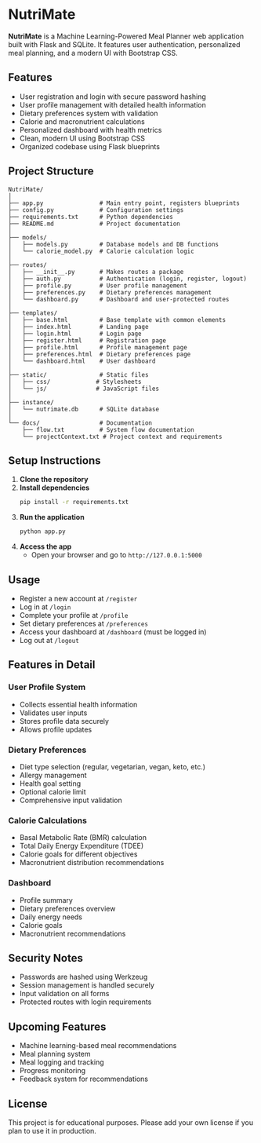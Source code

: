 # NutriMate

**NutriMate** is a Machine Learning-Powered Meal Planner web application built with Flask and SQLite. It features user authentication, personalized meal planning, and a modern UI with Bootstrap CSS.

## Features
- User registration and login with secure password hashing
- User profile management with detailed health information
- Dietary preferences system with validation
- Calorie and macronutrient calculations
- Personalized dashboard with health metrics
- Clean, modern UI using Bootstrap CSS
- Organized codebase using Flask blueprints

## Project Structure
```
NutriMate/
│
├── app.py                # Main entry point, registers blueprints
├── config.py             # Configuration settings
├── requirements.txt      # Python dependencies
├── README.md             # Project documentation
│
├── models/
│   ├── models.py         # Database models and DB functions
│   └── calorie_model.py  # Calorie calculation logic
│
├── routes/
│   ├── __init__.py       # Makes routes a package
│   ├── auth.py           # Authentication (login, register, logout)
│   ├── profile.py        # User profile management
│   ├── preferences.py    # Dietary preferences management
│   └── dashboard.py      # Dashboard and user-protected routes
│
├── templates/
│   ├── base.html         # Base template with common elements
│   ├── index.html        # Landing page
│   ├── login.html        # Login page
│   ├── register.html     # Registration page
│   ├── profile.html      # Profile management page
│   ├── preferences.html  # Dietary preferences page
│   └── dashboard.html    # User dashboard
│
├── static/               # Static files
│   ├── css/             # Stylesheets
│   └── js/              # JavaScript files
│
├── instance/
│   └── nutrimate.db      # SQLite database
│
└── docs/                 # Documentation
    ├── flow.txt          # System flow documentation
    └── projectContext.txt # Project context and requirements
```

## Setup Instructions
1. **Clone the repository**
2. **Install dependencies**
   ```bash
   pip install -r requirements.txt
   ```
3. **Run the application**
   ```bash
   python app.py
   ```
4. **Access the app**
   - Open your browser and go to `http://127.0.0.1:5000`

## Usage
- Register a new account at `/register`
- Log in at `/login`
- Complete your profile at `/profile`
- Set dietary preferences at `/preferences`
- Access your dashboard at `/dashboard` (must be logged in)
- Log out at `/logout`

## Features in Detail

### User Profile System
- Collects essential health information
- Validates user inputs
- Stores profile data securely
- Allows profile updates

### Dietary Preferences
- Diet type selection (regular, vegetarian, vegan, keto, etc.)
- Allergy management
- Health goal setting
- Optional calorie limit
- Comprehensive input validation

### Calorie Calculations
- Basal Metabolic Rate (BMR) calculation
- Total Daily Energy Expenditure (TDEE)
- Calorie goals for different objectives
- Macronutrient distribution recommendations

### Dashboard
- Profile summary
- Dietary preferences overview
- Daily energy needs
- Calorie goals
- Macronutrient recommendations

## Security Notes
- Passwords are hashed using Werkzeug
- Session management is handled securely
- Input validation on all forms
- Protected routes with login requirements

## Upcoming Features
- Machine learning-based meal recommendations
- Meal planning system
- Meal logging and tracking
- Progress monitoring
- Feedback system for recommendations

## License
This project is for educational purposes. Please add your own license if you plan to use it in production. 